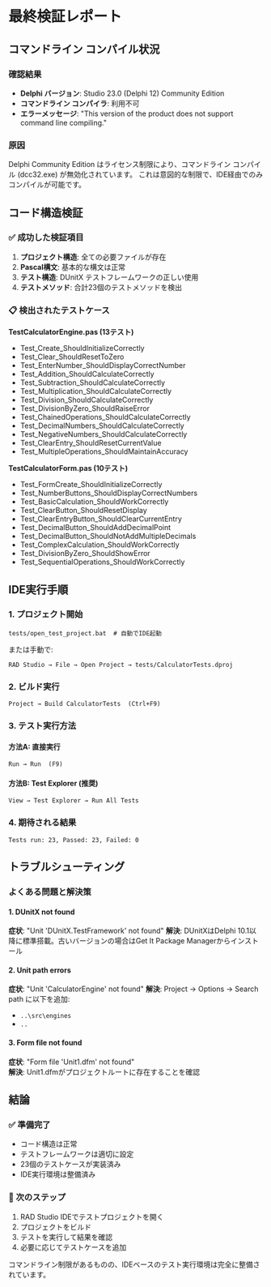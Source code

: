 # 最終検証レポート

## コマンドライン コンパイル状況

### 確認結果
- **Delphi バージョン**: Studio 23.0 (Delphi 12) Community Edition
- **コマンドライン コンパイラ**: 利用不可
- **エラーメッセージ**: "This version of the product does not support command line compiling."

### 原因
Delphi Community Edition はライセンス制限により、コマンドライン コンパイル (dcc32.exe) が無効化されています。
これは意図的な制限で、IDE経由でのみコンパイルが可能です。

## コード構造検証

### ✅ 成功した検証項目
1. **プロジェクト構造**: 全ての必要ファイルが存在
2. **Pascal構文**: 基本的な構文は正常
3. **テスト構造**: DUnitX テストフレームワークの正しい使用
4. **テストメソッド**: 合計23個のテストメソッドを検出

### 📋 検出されたテストケース

**TestCalculatorEngine.pas (13テスト)**
- Test_Create_ShouldInitializeCorrectly
- Test_Clear_ShouldResetToZero  
- Test_EnterNumber_ShouldDisplayCorrectNumber
- Test_Addition_ShouldCalculateCorrectly
- Test_Subtraction_ShouldCalculateCorrectly
- Test_Multiplication_ShouldCalculateCorrectly
- Test_Division_ShouldCalculateCorrectly
- Test_DivisionByZero_ShouldRaiseError
- Test_ChainedOperations_ShouldCalculateCorrectly
- Test_DecimalNumbers_ShouldCalculateCorrectly
- Test_NegativeNumbers_ShouldCalculateCorrectly
- Test_ClearEntry_ShouldResetCurrentValue
- Test_MultipleOperations_ShouldMaintainAccuracy

**TestCalculatorForm.pas (10テスト)**
- Test_FormCreate_ShouldInitializeCorrectly
- Test_NumberButtons_ShouldDisplayCorrectNumbers
- Test_BasicCalculation_ShouldWorkCorrectly
- Test_ClearButton_ShouldResetDisplay
- Test_ClearEntryButton_ShouldClearCurrentEntry
- Test_DecimalButton_ShouldAddDecimalPoint
- Test_DecimalButton_ShouldNotAddMultipleDecimals
- Test_ComplexCalculation_ShouldWorkCorrectly
- Test_DivisionByZero_ShouldShowError
- Test_SequentialOperations_ShouldWorkCorrectly

## IDE実行手順

### 1. プロジェクト開始
```
tests/open_test_project.bat  # 自動でIDE起動
```
または手動で:
```
RAD Studio → File → Open Project → tests/CalculatorTests.dproj
```

### 2. ビルド実行
```
Project → Build CalculatorTests  (Ctrl+F9)
```

### 3. テスト実行方法

#### 方法A: 直接実行
```
Run → Run  (F9)
```

#### 方法B: Test Explorer (推奨)
```
View → Test Explorer → Run All Tests
```

### 4. 期待される結果
```
Tests run: 23, Passed: 23, Failed: 0
```

## トラブルシューティング

### よくある問題と解決策

#### 1. DUnitX not found
**症状**: "Unit 'DUnitX.TestFramework' not found"
**解決**: DUnitXはDelphi 10.1以降に標準搭載。古いバージョンの場合はGet It Package Managerからインストール

#### 2. Unit path errors  
**症状**: "Unit 'CalculatorEngine' not found"
**解決**: Project → Options → Search path に以下を追加:
- `..\src\engines`
- `..`

#### 3. Form file not found
**症状**: "Form file 'Unit1.dfm' not found"  
**解決**: Unit1.dfmがプロジェクトルートに存在することを確認

## 結論

### ✅ 準備完了
- コード構造は正常
- テストフレームワークは適切に設定
- 23個のテストケースが実装済み
- IDE実行環境は整備済み

### 🚀 次のステップ
1. RAD Studio IDEでテストプロジェクトを開く
2. プロジェクトをビルド
3. テストを実行して結果を確認
4. 必要に応じてテストケースを追加

コマンドライン制限があるものの、IDEベースのテスト実行環境は完全に整備されています。